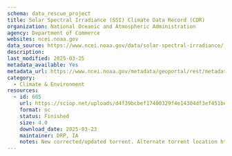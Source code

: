 ```yaml
---
schema: data_rescue_project 
title: Solar Spectral Irradiance (SSI) Climate Data Record (CDR)
organization: National Oceanic and Atmospheric Administration
agency: Department of Commerce
websites: ncei.noaa.gov
data_source: https://www.ncei.noaa.gov/data/solar-spectral-irradiance/
description: 
last_modified: 2025-03-25
metadata_available: Yes
metadata_url: https://www.ncei.noaa.gov/metadata/geoportal/rest/metadata/item/gov.noaa.ncdcC01722/html
category:
  - Climate & Environment 
resources:
  - id: 605
    url: https://sciop.net/uploads/d4f39bcbef17400329f4e14304df3ef451bea890
    format: nc
    status: Finished
    size: 4.0
    download_date: 2025-03-23
    maintainer: DRP, IA
    notes: New corrected/updated torrent. Alternate torrent location https://academictorrents.com/details/d4f39bcbef17400329f4e14304df3ef451bea890
---
```

